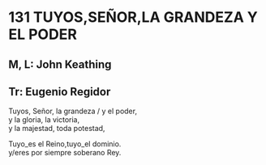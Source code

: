 # 131 TUYOS,SEÑOR,LA GRANDEZA Y EL PODER

## M, L: John Keathing
## Tr: Eugenio Regidor

Tuyos, Señor, la grandeza / y el poder,  
y la gloria, la victoria,  
y la majestad, toda potestad,  
  

Tuyo_es el Reino,tuyo_el dominio.  
y/eres por siempre soberano Rey.  


